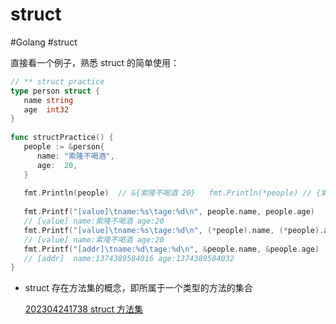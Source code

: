 # struct

<!--more-->

#Golang #struct 

直接看一个例子，熟悉 struct 的简单使用：
```go
// ** struct practice  
type person struct {  
   name string  
   age  int32  
}  
  
func structPractice() {  
   people := &person{  
      name: "索隆不喝酒",  
      age:  20,  
   }  
  
   fmt.Println(people)  // &{索隆不喝酒 20}   fmt.Println(*people) // {索隆不喝酒 20}   fmt.Println(&people) // 0x1400000e038  
  
   fmt.Printf("[value]\tname:%s\tage:%d\n", people.name, people.age)  
   // [value] name:索隆不喝酒 age:20   
   fmt.Printf("[value]\tname:%s\tage:%d\n", (*people).name, (*people).age)  
   // [value] name:索隆不喝酒 age:20   
   fmt.Printf("[addr]\tname:%d\tage:%d\n", &people.name, &people.age)  
   // [addr]  name:1374389584016 age:1374389584032  
}
```

- struct 存在方法集的概念，即所属于一个类型的方法的集合

	[202304241738 struct 方法集](content/posts/go/202304241738%20struct%20方法集.md)
